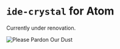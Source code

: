 # `ide-crystal` for Atom

Currently under renovation.

![Please Pardon Our Dust](http://butchbellah.com/wp-content/uploads/2014/05/Pardon-Our-Dust.jpg)
